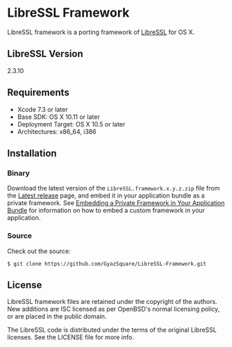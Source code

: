 # LibreSSL Framework

LibreSSL framework is a porting framework of [LibreSSL](http://www.libressl.org) for OS X.

## LibreSSL Version

2.3.10

## Requirements

* Xcode 7.3 or later
* Base SDK: OS X 10.11 or later
* Deployment Target: OS X 10.5 or later
* Architectures: x86_64, i386

## Installation

### Binary

Download the latest version of the `LibreSSL.framework.x.y.z.zip` file from the [Latest release](https://github.com/GyazSquare/LibreSSL-Framework/releases/latest) page, and embed it in your application bundle as a private framework. See [Embedding a Private Framework in Your Application Bundle](https://developer.apple.com/library/mac/documentation/MacOSX/Conceptual/BPFrameworks/Tasks/CreatingFrameworks.html#//apple_ref/doc/uid/20002258-106880) for information on how to embed a custom framework in your application.

### Source

Check out the source:

```shell
$ git clone https://github.com/GyazSquare/LibreSSL-Framework.git
```

## License

LibreSSL framework files are retained under the copyright of the authors. New additions are ISC licensed as per OpenBSD's normal licensing policy, or are placed in the public domain.

The LibreSSL code is distributed under the terms of the original LibreSSL licenses. See the LICENSE file for more info.
